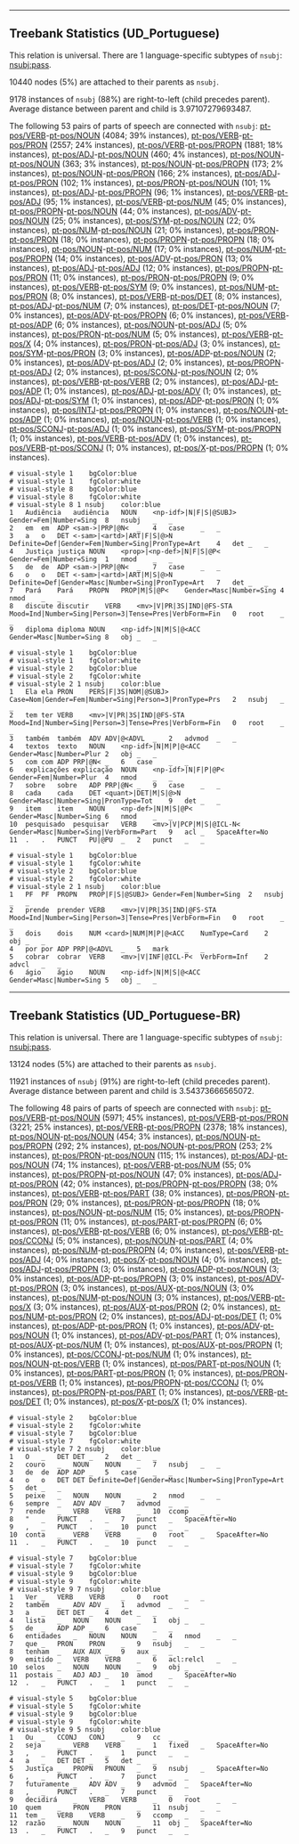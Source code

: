 

--------------------------------------------------------------------------------

## Treebank Statistics (UD_Portuguese)

This relation is universal.
There are 1 language-specific subtypes of `nsubj`: [nsubj:pass]().

10440 nodes (5%) are attached to their parents as `nsubj`.

9178 instances of `nsubj` (88%) are right-to-left (child precedes parent).
Average distance between parent and child is 3.97107279693487.

The following 53 pairs of parts of speech are connected with `nsubj`: [pt-pos/VERB]()-[pt-pos/NOUN]() (4084; 39% instances), [pt-pos/VERB]()-[pt-pos/PRON]() (2557; 24% instances), [pt-pos/VERB]()-[pt-pos/PROPN]() (1881; 18% instances), [pt-pos/ADJ]()-[pt-pos/NOUN]() (460; 4% instances), [pt-pos/NOUN]()-[pt-pos/NOUN]() (363; 3% instances), [pt-pos/NOUN]()-[pt-pos/PROPN]() (173; 2% instances), [pt-pos/NOUN]()-[pt-pos/PRON]() (166; 2% instances), [pt-pos/ADJ]()-[pt-pos/PRON]() (102; 1% instances), [pt-pos/PRON]()-[pt-pos/NOUN]() (101; 1% instances), [pt-pos/ADJ]()-[pt-pos/PROPN]() (96; 1% instances), [pt-pos/VERB]()-[pt-pos/ADJ]() (95; 1% instances), [pt-pos/VERB]()-[pt-pos/NUM]() (45; 0% instances), [pt-pos/PROPN]()-[pt-pos/NOUN]() (44; 0% instances), [pt-pos/ADV]()-[pt-pos/NOUN]() (25; 0% instances), [pt-pos/SYM]()-[pt-pos/NOUN]() (22; 0% instances), [pt-pos/NUM]()-[pt-pos/NOUN]() (21; 0% instances), [pt-pos/PRON]()-[pt-pos/PRON]() (18; 0% instances), [pt-pos/PROPN]()-[pt-pos/PROPN]() (18; 0% instances), [pt-pos/NOUN]()-[pt-pos/NUM]() (17; 0% instances), [pt-pos/NUM]()-[pt-pos/PROPN]() (14; 0% instances), [pt-pos/ADV]()-[pt-pos/PRON]() (13; 0% instances), [pt-pos/ADJ]()-[pt-pos/ADJ]() (12; 0% instances), [pt-pos/PROPN]()-[pt-pos/PRON]() (11; 0% instances), [pt-pos/PRON]()-[pt-pos/PROPN]() (9; 0% instances), [pt-pos/VERB]()-[pt-pos/SYM]() (9; 0% instances), [pt-pos/NUM]()-[pt-pos/PRON]() (8; 0% instances), [pt-pos/VERB]()-[pt-pos/DET]() (8; 0% instances), [pt-pos/ADJ]()-[pt-pos/NUM]() (7; 0% instances), [pt-pos/DET]()-[pt-pos/NOUN]() (7; 0% instances), [pt-pos/ADV]()-[pt-pos/PROPN]() (6; 0% instances), [pt-pos/VERB]()-[pt-pos/ADP]() (6; 0% instances), [pt-pos/NOUN]()-[pt-pos/ADJ]() (5; 0% instances), [pt-pos/PRON]()-[pt-pos/NUM]() (5; 0% instances), [pt-pos/VERB]()-[pt-pos/X]() (4; 0% instances), [pt-pos/PRON]()-[pt-pos/ADJ]() (3; 0% instances), [pt-pos/SYM]()-[pt-pos/PRON]() (3; 0% instances), [pt-pos/ADP]()-[pt-pos/NOUN]() (2; 0% instances), [pt-pos/ADV]()-[pt-pos/ADJ]() (2; 0% instances), [pt-pos/PROPN]()-[pt-pos/ADJ]() (2; 0% instances), [pt-pos/SCONJ]()-[pt-pos/NOUN]() (2; 0% instances), [pt-pos/VERB]()-[pt-pos/VERB]() (2; 0% instances), [pt-pos/ADJ]()-[pt-pos/ADP]() (1; 0% instances), [pt-pos/ADJ]()-[pt-pos/ADV]() (1; 0% instances), [pt-pos/ADJ]()-[pt-pos/SYM]() (1; 0% instances), [pt-pos/ADP]()-[pt-pos/PRON]() (1; 0% instances), [pt-pos/INTJ]()-[pt-pos/PROPN]() (1; 0% instances), [pt-pos/NOUN]()-[pt-pos/ADP]() (1; 0% instances), [pt-pos/NOUN]()-[pt-pos/VERB]() (1; 0% instances), [pt-pos/SCONJ]()-[pt-pos/ADJ]() (1; 0% instances), [pt-pos/SYM]()-[pt-pos/PROPN]() (1; 0% instances), [pt-pos/VERB]()-[pt-pos/ADV]() (1; 0% instances), [pt-pos/VERB]()-[pt-pos/SCONJ]() (1; 0% instances), [pt-pos/X]()-[pt-pos/PROPN]() (1; 0% instances).


~~~ conllu
# visual-style 1	bgColor:blue
# visual-style 1	fgColor:white
# visual-style 8	bgColor:blue
# visual-style 8	fgColor:white
# visual-style 8 1 nsubj	color:blue
1	Audiência	audiência	NOUN	<np-idf>|N|F|S|@SUBJ>	Gender=Fem|Number=Sing	8	nsubj	_	_
2	em	em	ADP	<sam->|PRP|@N<	_	4	case	_	_
3	a	o	DET	<-sam>|<artd>|ART|F|S|@>N	Definite=Def|Gender=Fem|Number=Sing|PronType=Art	4	det	_	_
4	Justiça	justiça	NOUN	<prop>|<np-def>|N|F|S|@P<	Gender=Fem|Number=Sing	1	nmod	_	_
5	de	de	ADP	<sam->|PRP|@N<	_	7	case	_	_
6	o	o	DET	<-sam>|<artd>|ART|M|S|@>N	Definite=Def|Gender=Masc|Number=Sing|PronType=Art	7	det	_	_
7	Pará	Pará	PROPN	PROP|M|S|@P<	Gender=Masc|Number=Sing	4	nmod	_	_
8	discute	discutir	VERB	<mv>|V|PR|3S|IND|@FS-STA	Mood=Ind|Number=Sing|Person=3|Tense=Pres|VerbForm=Fin	0	root	_	_
9	diploma	diploma	NOUN	<np-idf>|N|M|S|@<ACC	Gender=Masc|Number=Sing	8	obj	_	_

~~~


~~~ conllu
# visual-style 1	bgColor:blue
# visual-style 1	fgColor:white
# visual-style 2	bgColor:blue
# visual-style 2	fgColor:white
# visual-style 2 1 nsubj	color:blue
1	Ela	ela	PRON	PERS|F|3S|NOM|@SUBJ>	Case=Nom|Gender=Fem|Number=Sing|Person=3|PronType=Prs	2	nsubj	_	_
2	tem	ter	VERB	<mv>|V|PR|3S|IND|@FS-STA	Mood=Ind|Number=Sing|Person=3|Tense=Pres|VerbForm=Fin	0	root	_	_
3	também	também	ADV	ADV|@<ADVL	_	2	advmod	_	_
4	textos	texto	NOUN	<np-idf>|N|M|P|@<ACC	Gender=Masc|Number=Plur	2	obj	_	_
5	com	com	ADP	PRP|@N<	_	6	case	_	_
6	explicações	explicação	NOUN	<np-idf>|N|F|P|@P<	Gender=Fem|Number=Plur	4	nmod	_	_
7	sobre	sobre	ADP	PRP|@N<	_	9	case	_	_
8	cada	cada	DET	<quant>|DET|M|S|@>N	Gender=Masc|Number=Sing|PronType=Tot	9	det	_	_
9	item	item	NOUN	<np-def>|N|M|S|@P<	Gender=Masc|Number=Sing	6	nmod	_	_
10	pesquisado	pesquisar	VERB	<mv>|V|PCP|M|S|@ICL-N<	Gender=Masc|Number=Sing|VerbForm=Part	9	acl	_	SpaceAfter=No
11	.	.	PUNCT	PU|@PU	_	2	punct	_	_

~~~


~~~ conllu
# visual-style 1	bgColor:blue
# visual-style 1	fgColor:white
# visual-style 2	bgColor:blue
# visual-style 2	fgColor:white
# visual-style 2 1 nsubj	color:blue
1	PF	PF	PROPN	PROP|F|S|@SUBJ>	Gender=Fem|Number=Sing	2	nsubj	_	_
2	prende	prender	VERB	<mv>|V|PR|3S|IND|@FS-STA	Mood=Ind|Number=Sing|Person=3|Tense=Pres|VerbForm=Fin	0	root	_	_
3	dois	dois	NUM	<card>|NUM|M|P|@<ACC	NumType=Card	2	obj	_	_
4	por	por	ADP	PRP|@<ADVL	_	5	mark	_	_
5	cobrar	cobrar	VERB	<mv>|V|INF|@ICL-P<	VerbForm=Inf	2	advcl	_	_
6	ágio	ágio	NOUN	<np-idf>|N|M|S|@<ACC	Gender=Masc|Number=Sing	5	obj	_	_

~~~




--------------------------------------------------------------------------------

## Treebank Statistics (UD_Portuguese-BR)

This relation is universal.
There are 1 language-specific subtypes of `nsubj`: [nsubj:pass]().

13124 nodes (5%) are attached to their parents as `nsubj`.

11921 instances of `nsubj` (91%) are right-to-left (child precedes parent).
Average distance between parent and child is 3.54373666565072.

The following 48 pairs of parts of speech are connected with `nsubj`: [pt-pos/VERB]()-[pt-pos/NOUN]() (5971; 45% instances), [pt-pos/VERB]()-[pt-pos/PRON]() (3221; 25% instances), [pt-pos/VERB]()-[pt-pos/PROPN]() (2378; 18% instances), [pt-pos/NOUN]()-[pt-pos/NOUN]() (454; 3% instances), [pt-pos/NOUN]()-[pt-pos/PROPN]() (292; 2% instances), [pt-pos/NOUN]()-[pt-pos/PRON]() (253; 2% instances), [pt-pos/PRON]()-[pt-pos/NOUN]() (115; 1% instances), [pt-pos/ADJ]()-[pt-pos/NOUN]() (74; 1% instances), [pt-pos/VERB]()-[pt-pos/NUM]() (55; 0% instances), [pt-pos/PROPN]()-[pt-pos/NOUN]() (47; 0% instances), [pt-pos/ADJ]()-[pt-pos/PRON]() (42; 0% instances), [pt-pos/PROPN]()-[pt-pos/PROPN]() (38; 0% instances), [pt-pos/VERB]()-[pt-pos/PART]() (38; 0% instances), [pt-pos/PRON]()-[pt-pos/PRON]() (29; 0% instances), [pt-pos/PRON]()-[pt-pos/PROPN]() (18; 0% instances), [pt-pos/NOUN]()-[pt-pos/NUM]() (15; 0% instances), [pt-pos/PROPN]()-[pt-pos/PRON]() (11; 0% instances), [pt-pos/PART]()-[pt-pos/PROPN]() (6; 0% instances), [pt-pos/VERB]()-[pt-pos/VERB]() (6; 0% instances), [pt-pos/VERB]()-[pt-pos/CCONJ]() (5; 0% instances), [pt-pos/NOUN]()-[pt-pos/PART]() (4; 0% instances), [pt-pos/NUM]()-[pt-pos/PROPN]() (4; 0% instances), [pt-pos/VERB]()-[pt-pos/ADJ]() (4; 0% instances), [pt-pos/X]()-[pt-pos/NOUN]() (4; 0% instances), [pt-pos/ADJ]()-[pt-pos/PROPN]() (3; 0% instances), [pt-pos/ADP]()-[pt-pos/NOUN]() (3; 0% instances), [pt-pos/ADP]()-[pt-pos/PROPN]() (3; 0% instances), [pt-pos/ADV]()-[pt-pos/PRON]() (3; 0% instances), [pt-pos/AUX]()-[pt-pos/NOUN]() (3; 0% instances), [pt-pos/NUM]()-[pt-pos/NOUN]() (3; 0% instances), [pt-pos/VERB]()-[pt-pos/X]() (3; 0% instances), [pt-pos/AUX]()-[pt-pos/PRON]() (2; 0% instances), [pt-pos/NUM]()-[pt-pos/PRON]() (2; 0% instances), [pt-pos/ADJ]()-[pt-pos/DET]() (1; 0% instances), [pt-pos/ADP]()-[pt-pos/PRON]() (1; 0% instances), [pt-pos/ADV]()-[pt-pos/NOUN]() (1; 0% instances), [pt-pos/ADV]()-[pt-pos/PART]() (1; 0% instances), [pt-pos/AUX]()-[pt-pos/NUM]() (1; 0% instances), [pt-pos/AUX]()-[pt-pos/PROPN]() (1; 0% instances), [pt-pos/CCONJ]()-[pt-pos/NUM]() (1; 0% instances), [pt-pos/NOUN]()-[pt-pos/VERB]() (1; 0% instances), [pt-pos/PART]()-[pt-pos/NOUN]() (1; 0% instances), [pt-pos/PART]()-[pt-pos/PRON]() (1; 0% instances), [pt-pos/PRON]()-[pt-pos/VERB]() (1; 0% instances), [pt-pos/PROPN]()-[pt-pos/CCONJ]() (1; 0% instances), [pt-pos/PROPN]()-[pt-pos/PART]() (1; 0% instances), [pt-pos/VERB]()-[pt-pos/DET]() (1; 0% instances), [pt-pos/X]()-[pt-pos/X]() (1; 0% instances).


~~~ conllu
# visual-style 2	bgColor:blue
# visual-style 2	fgColor:white
# visual-style 7	bgColor:blue
# visual-style 7	fgColor:white
# visual-style 7 2 nsubj	color:blue
1	O	_	DET	DET	_	2	det	_	_
2	couro	_	NOUN	NOUN	_	7	nsubj	_	_
3	de	de	ADP	ADP	_	5	case	_	_
4	o	o	DET	DET	Definite=Def|Gender=Masc|Number=Sing|PronType=Art	5	det	_	_
5	peixe	_	NOUN	NOUN	_	2	nmod	_	_
6	sempre	_	ADV	ADV	_	7	advmod	_	_
7	rende	_	VERB	VERB	_	10	ccomp	_	_
8	"	_	PUNCT	.	_	7	punct	_	SpaceAfter=No
9	,	_	PUNCT	.	_	10	punct	_	_
10	conta	_	VERB	VERB	_	0	root	_	SpaceAfter=No
11	.	_	PUNCT	.	_	10	punct	_	_

~~~


~~~ conllu
# visual-style 7	bgColor:blue
# visual-style 7	fgColor:white
# visual-style 9	bgColor:blue
# visual-style 9	fgColor:white
# visual-style 9 7 nsubj	color:blue
1	Ver	_	VERB	VERB	_	0	root	_	_
2	também	_	ADV	ADV	_	1	advmod	_	_
3	a	_	DET	DET	_	4	det	_	_
4	lista	_	NOUN	NOUN	_	1	obj	_	_
5	de	_	ADP	ADP	_	6	case	_	_
6	entidades	_	NOUN	NOUN	_	4	nmod	_	_
7	que	_	PRON	PRON	_	9	nsubj	_	_
8	tenham	_	AUX	AUX	_	9	aux	_	_
9	emitido	_	VERB	VERB	_	6	acl:relcl	_	_
10	selos	_	NOUN	NOUN	_	9	obj	_	_
11	postais	_	ADJ	ADJ	_	10	amod	_	SpaceAfter=No
12	.	_	PUNCT	.	_	1	punct	_	_

~~~


~~~ conllu
# visual-style 5	bgColor:blue
# visual-style 5	fgColor:white
# visual-style 9	bgColor:blue
# visual-style 9	fgColor:white
# visual-style 9 5 nsubj	color:blue
1	Ou	_	CCONJ	CONJ	_	9	cc	_	_
2	seja	_	VERB	VERB	_	1	fixed	_	SpaceAfter=No
3	,	_	PUNCT	.	_	1	punct	_	_
4	a	_	DET	DET	_	5	det	_	_
5	Justiça	_	PROPN	PNOUN	_	9	nsubj	_	SpaceAfter=No
6	,	_	PUNCT	.	_	7	punct	_	_
7	futuramente	_	ADV	ADV	_	9	advmod	_	SpaceAfter=No
8	,	_	PUNCT	.	_	7	punct	_	_
9	decidirá	_	VERB	VERB	_	0	root	_	_
10	quem	_	PRON	PRON	_	11	nsubj	_	_
11	tem	_	VERB	VERB	_	9	ccomp	_	_
12	razão	_	NOUN	NOUN	_	11	obj	_	SpaceAfter=No
13	.	_	PUNCT	.	_	9	punct	_	_

~~~


